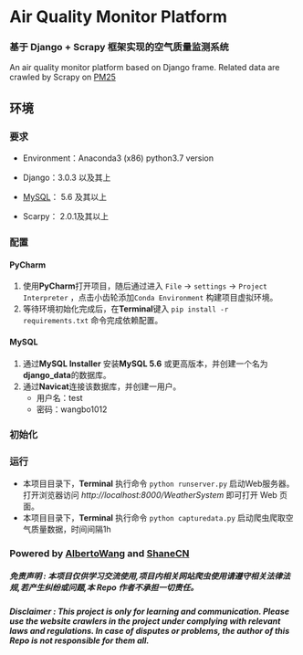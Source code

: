 # Air Quality Monitor Platform
### 基于 Django + Scrapy 框架实现的空气质量监测系统
An air quality monitor platform based on Django frame. Related data are crawled by Scrapy on [PM25](https://www.tianqi.com/air/)  



## 环境

### 要求

* Environment：Anaconda3 (x86) python3.7 version

* Django：3.0.3 以及其上
* [MySQL](https://www.mysql.com/)： 5.6 及其以上
* Scarpy： 2.0.1及其以上

### 配置

#### PyCharm

1. 使用**PyCharm**打开项目，随后通过进入 `File` -> `settings` -> `Project Interpreter` ，点击小齿轮添加`Conda Environment` 构建项目虚拟环境。
2. 等待环境初始化完成后，在**Terminal**键入 `pip install -r requirements.txt` 命令完成依赖配置。

#### MySQL

1. 通过**MySQL Installer** 安装**MySQL 5.6** 或更高版本，并创建一个名为**django_data**的数据库。
2. 通过**Navicat**连接该数据库，并创建一用户。
   * 用户名：test
   * 密码：wangbo1012

### 初始化  



### 运行

* 本项目目录下，**Terminal** 执行命令 `python runserver.py` 启动Web服务器。打开浏览器访问 *http://localhost:8000/WeatherSystem* 即可打开 Web 页面。  
* 本项目目录下，**Terminal** 执行命令 `python capturedata.py` 启动爬虫爬取空气质量数据，时间间隔1h 

### Powered by [AlbertoWang](https://github.com/AlbertoWang) and  [ShaneCN](https://github.com/ShaneCN)

##### 免责声明 : 本项目仅供学习交流使用,项目内相关网站爬虫使用请遵守相关法律法规,若产生纠纷或问题,本 Repo 作者不承担一切责任。
##### Disclaimer : This project is only for learning and communication. Please use the website crawlers in the project under complying with relevant laws and regulations. In case of disputes or problems, the author of this Repo is not responsible for them all.
